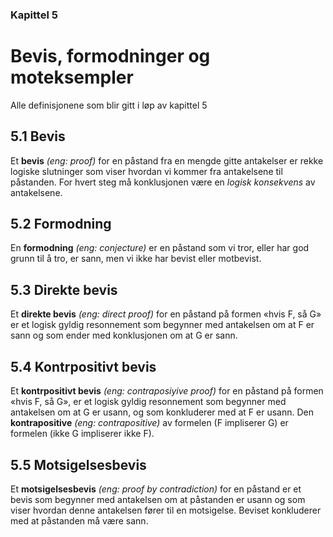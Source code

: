 ### Kapittel 5
# Bevis, formodninger og moteksempler
Alle definisjonene som blir gitt i løp av kapittel 5

## 5.1 Bevis
Et **bevis** *(eng: proof)* for en påstand fra en mengde gitte antakelser er rekke logiske slutninger som viser hvordan vi kommer fra antakelsene til påstanden. For hvert steg må konklusjonen være en *logisk konsekvens* av antakelsene.

## 5.2 Formodning
En **formodning** *(eng: conjecture)* er en påstand som vi tror, eller har god grunn til å tro, er sann, men vi ikke har bevist eller motbevist.

## 5.3 Direkte bevis
Et **direkte bevis** *(eng: direct proof)* for en påstand på formen «hvis F, så G» er et logisk gyldig resonnement som begynner med antakelsen om at F er sann og som ender med konklusjonen om at G er sann.

## 5.4 Kontrpositivt bevis
Et **kontrpositivt bevis** *(eng: contraposiyive proof)* for en påstand på formen «hvis F, så G», er et logisk gyldig resonnement som begynner med antakelsen om at G er usann, og som konkluderer med at F er usann. Den **kontrapositive** *(eng: contrapositive)* av formelen (F impliserer G) er formelen (ikke G impliserer ikke F).

## 5.5 Motsigelsesbevis
Et **motsigelsesbevis** *(eng: proof by contradiction)* for en påstand er et bevis som begynner med antakelsen om at påstanden er usann og som viser hvordan denne antakelsen fører til en motsigelse. Beviset konkluderer med at påstanden må være sann.

